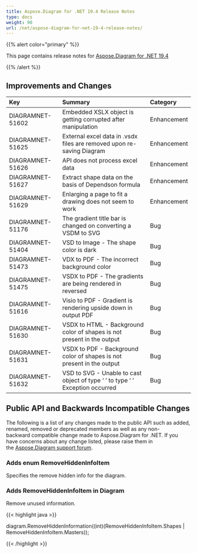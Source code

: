 ```yaml
---
title: Aspose.Diagram for .NET 19.4 Release Notes
type: docs
weight: 90
url: /net/aspose-diagram-for-net-19-4-release-notes/
---
```


{{% alert color="primary" %}} 

This page contains release notes for [Aspose.Diagram for .NET 19.4](https://www.nuget.org/packages/Aspose.Diagram/19.4.0)

{{% /alert %}} 
## **Improvements and Changes**

|**Key**|**Summary**|**Category**|
| :- | :- | :- |
|DIAGRAMNET-51602|Embedded XSLX object is getting corrupted after manipulation|Enhancement|
|DIAGRAMNET-51625|External excel data in .vsdx files are removed upon re-saving Diagram|Enhancement|
|DIAGRAMNET-51626|API does not process excel data|Enhancement|
|DIAGRAMNET-51627|Extract shape data on the basis of Dependson formula|Enhancement|
|DIAGRAMNET-51629|Enlarging a page to fit a drawing does not seem to work|Enhancement|
|DIAGRAMNET-51176|The gradient title bar is changed on converting a VSDM to SVG|Bug|
|DIAGRAMNET-51404|VSD to Image - The shape color is dark|Bug|
|DIAGRAMNET-51473|VDX to PDF - The incorrect background color|Bug|
|DIAGRAMNET-51475|VSDX to PDF - The gradients are being rendered in reversed|Bug|
|DIAGRAMNET-51616|Visio to PDF - Gradient is rendering upside down in output PDF|Bug|
|DIAGRAMNET-51630|VSDX to HTML - Background color of shapes is not present in the output|Bug|
|DIAGRAMNET-51631|VSDX to PDF - Background color of shapes is not present in the output|Bug|
|DIAGRAMNET-51632|VSD to SVG - Unable to cast object of type ‘ ’ to type ‘ ’ Exception occurred|Bug|

## **Public API and Backwards Incompatible Changes**
The following is a list of any changes made to the public API such as added, renamed, removed or deprecated members as well as any non-backward compatible change made to Aspose.Diagram for .NET. If you have concerns about any change listed, please raise them in the [Aspose.Diagram support forum](https://forum.aspose.com/c/diagram/17).
### **Adds enum RemoveHiddenInfoItem**
Specifies the remove hidden info for the diagram.
### **Adds RemoveHiddenInfoItem in Diagram**
Remove unused information.

{{< highlight java >}}

diagram.RemoveHiddenInformation((int)(RemoveHiddenInfoItem.Shapes | RemoveHiddenInfoItem.Masters));

{{< /highlight >}}
